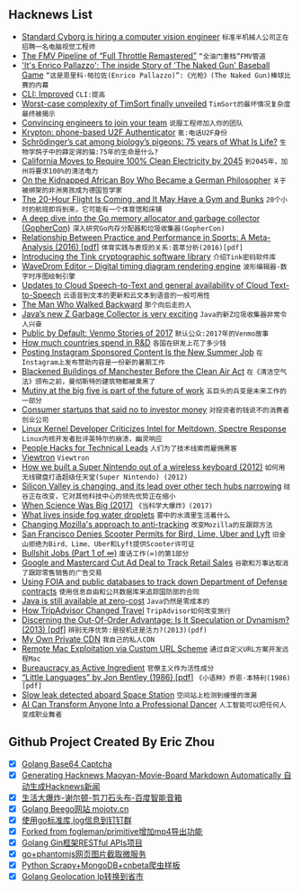 ## Hacknews List


- [Standard Cyborg is hiring a computer vision engineer](item?id=17881907)  `标准半机械人公司正在招聘一名电脑视觉工程师`
- [The FMV Pipeline of “Full Throttle Remastered”](http://www.gamasutra.com/blogs/TrevorDiem/20180829/321112/The_Full_Throttle_Remastered_FMV_Pipeline_Part_2.php)  `“全油门重档”FMV管道`
- [&#39;It&#39;s Enrico Pallazzo&#39;: The inside Story of &#39;The Naked Gun&#39; Baseball Game](http://www.sportingnews.com/us/mlb/news/naked-gun-baseball-game-scene-national-anthem-angels-mariners-dodgers-stadium-enrico-pallazzo/zztjoa4obui818oo9waqjyf34)  `“这是恩里科·帕拉佐(Enrico Pallazzo)”:《光枪》(The Naked Gun)棒球比赛的内幕`
- [CLI: Improved](https://remysharp.com/2018/08/23/cli-improved)  `CLI:提高`
- [Worst-case complexity of TimSort finally unveiled](http://drops.dagstuhl.de/opus/volltexte/2018/9467/)  `TimSort的最坏情况复杂度最终被揭示`
- [Convincing engineers to join your team](https://triplebyte.com/blog/convincing-engineers-to-join-your-team)  `说服工程师加入你的团队`
- [Krypton: phone-based U2F Authenticator](https://krypt.co/?ref=u2f)  `氪:电话U2F身份`
- [Schrödinger’s cat among biology’s pigeons: 75 years of What Is Life?](https://www.nature.com/articles/d41586-018-06034-8)  `生物学鸽子中的薛定谔的猫:75年的生命是什么?`
- [California Moves to Require 100% Clean Electricity by 2045](https://www.bloomberg.com/news/articles/2018-08-29/california-moves-toward-requiring-100-clean-power-by-2045)  `到2045年，加州将要求100%的清洁电力`
- [On the Kidnapped African Boy Who Became a German Philosopher](https://lithub.com/on-the-kidnapped-african-boy-who-became-a-german-philosopher/)  `关于被绑架的非洲男孩成为德国哲学家`
- [The 20-Hour Flight Is Coming, and It May Have a Gym and Bunks](https://www.bloomberg.com/news/articles/2018-08-29/the-20-hour-flight-is-coming-and-it-may-have-a-gym-and-bunks?cmpid=socialflow-twitter-business)  `20个小时的航班即将到来，它可能有一个体育馆和床铺`
- [A deep dive into the Go memory allocator and garbage collector (GopherCon)](https://about.sourcegraph.com/go/gophercon-2018-allocator-wrestling/)  `深入研究Go内存分配器和垃圾收集器(GopherCon)`
- [Relationship Between Practice and Performance in Sports: A Meta-Analysis (2016) [pdf]](https://artscimedia.case.edu/wp-content/uploads/sites/141/2016/09/14214856/Macnamara-Moreau-Hambrick-2016.pdf)  `体育实践与表现的关系:荟萃分析(2016)[pdf]`
- [Introducing the Tink cryptographic software library](https://security.googleblog.com/2018/08/introducing-tink-cryptographic-software.html)  `介绍Tink密码软件库`
- [WaveDrom Editor – Digital timing diagram rendering engine](https://wavedrom.com/editor.html)  `波形编辑器-数字时序图绘制引擎`
- [Updates to Cloud Speech-to-Text and general availability of Cloud Text-to-Speech](https://cloud.google.com/blog/products/ai-machine-learning/announcing-updates-to-cloud-speech-to-text-and-general-availability-of-cloud-text-to-speech)  `云语音到文本的更新和云文本到语音的一般可用性`
- [The Man Who Walked Backward](https://www.texasmonthly.com/the-culture/plennie-wingo-the-man-who-walked-backward/)  `那个向后走的人`
- [Java’s new Z Garbage Collector is very exciting](https://www.opsian.com/blog/javas-new-zgc-is-very-exciting/)  `Java的新Z垃圾收集器非常令人兴奋`
- [Public by Default: Venmo Stories of 2017](https://publicbydefault.fyi/)  `默认公众:2017年的Venmo故事`
- [How much countries spend in R&amp;D](http://uis.unesco.org/apps/visualisations/research-and-development-spending/)  `各国在研发上花了多少钱`
- [Posting Instagram Sponsored Content Is the New Summer Job](https://www.theatlantic.com/technology/archive/2018/08/posting-instagram-sponsored-content-is-the-new-summer-job/568108/?single_page=true)  `在Instagram上发布赞助内容是一份新的暑期工作`
- [Blackened Buildings of Manchester Before the Clean Air Act](https://www.manchestereveningnews.co.uk/incoming/gallery/blackened-buildings-manchester-before-clean-8727918)  `在《清洁空气法》颁布之前，曼彻斯特的建筑物都被熏黑了`
- [Mutiny at the big five is part of the future of work](https://abe-winter.github.io/2018/08/30/mutiny.html)  `五巨头的兵变是未来工作的一部分`
- [Consumer startups that said no to investor money](https://www.recode.net/2018/8/29/17774878/consumer-startups-business-model-native-mvmt-tuft-needle)  `对投资者的钱说不的消费者创业公司`
- [Linux Kernel Developer Criticizes Intel for Meltdown, Spectre Response](http://www.eweek.com/security/linux-kernel-developer-criticizes-intel-for-meltdown-spectre-response)  `Linux内核开发者批评英特尔的崩溃，幽灵响应`
- [People Hacks for Technical Leads](https://medium.com/@bellmar/people-hacks-for-technical-leads-6eef1576d046)  `人们为了技术线索而雇佣黑客`
- [Viewtron](https://en.wikipedia.org/wiki/Viewtron)  `Viewtron`
- [How we built a Super Nintendo out of a wireless keyboard (2012)](https://blog.adafruit.com/2012/12/05/how-we-built-a-super-nintendo-out-of-a-wireless-keyboard-sifteo-sifteo/)  `如何用无线键盘打造超级任天堂(Super Nintendo) (2012)`
- [Silicon Valley is changing, and its lead over other tech hubs narrowing](https://www.economist.com/briefing/2018/09/01/silicon-valley-is-changing-and-its-lead-over-other-tech-hubs-narrowing)  `硅谷正在改变，它对其他科技中心的领先优势正在缩小`
- [When Science Was Big (2017)](https://www.bunkhistory.org/resources/1185)  `《当科学大爆炸》(2017)`
- [What lives inside fog water droplets](https://www.atlasobscura.com/articles/what-lives-inside-fog)  `雾中的水滴里生活着什么`
- [Changing Mozilla&#39;s approach to anti-tracking](https://blog.mozilla.org/futurereleases/2018/08/30/changing-our-approach-to-anti-tracking/)  `改变Mozilla的反跟踪方法`
- [San Francisco Denies Scooter Permits for Bird, Lime, Uber and Lyft](https://www.wsj.com/articles/san-francisco-denies-scooter-permits-for-bird-lime-uber-and-lyft-1535669924)  `旧金山拒绝为Bird、Lime、Uber和Lyft提供Scooter许可证`
- [Bullshit Jobs (Part 1 of ∞)](http://slatestarcodex.com/2018/08/29/bullst-jobs-part-1-of-%E2%88%9E/)  `废话工作(∞)的第1部分`
- [Google and Mastercard Cut Ad Deal to Track Retail Sales](https://www.bloomberg.com/news/articles/2018-08-30/google-and-mastercard-cut-a-secret-ad-deal-to-track-retail-sales)  `谷歌和万事达取消了跟踪零售销售的广告交易`
- [Using FOIA and public databases to track down Department of Defense contracts](https://www.muckrock.com/news/archives/2018/aug/24/how-use-foia-find-department-defense-contracts/)  `使用信息自由和公共数据库来追踪国防部的合同`
- [Java is still available at zero-cost](http://blog.joda.org/2018/08/java-is-still-available-at-zero-cost.html)  `Java仍然是零成本的`
- [How TripAdvisor Changed Travel](https://www.theguardian.com/news/2018/aug/17/how-tripadvisor-changed-travel)  `TripAdvisor如何改变旅行`
- [Discerning the Out-Of-Order Advantage: Is It Speculation or Dynamism? (2013) [pdf]](http://zilles.cs.illinois.edu/papers/mcfarlin_asplos_2013.pdf)  `辨别无序优势:是投机还是活力?(2013)(pdf)`
- [My Own Private CDN](https://www.petekeen.net/my-own-private-cdn)  `我自己的私人CDN`
- [Remote Mac Exploitation via Custom URL Scheme](https://objective-see.com/blog/blog_0x38.html)  `通过自定义URL方案开发远程Mac`
- [Bureaucracy as Active Ingredient](http://slatestarcodex.com/2018/08/30/bureaucracy-as-active-ingredient/)  `官僚主义作为活性成分`
- [“Little Languages” by Jon Bentley (1986) [pdf]](http://staff.um.edu.mt/afra1/seminar/little-languages.pdf)  `《小语种》乔恩·本特利(1986)[pdf]`
- [Slow leak detected aboard Space Station](http://blogs.esa.int/alexander-gerst/2018/08/30/slow-leak-detected-aboard-space-station/)  `空间站上检测到缓慢的泄漏`
- [AI Can Transform Anyone Into a Professional Dancer](https://news.developer.nvidia.com/ai-can-transform-anyone-into-a-professional-dancer/)  `人工智能可以把任何人变成职业舞者`

## Github Project Created By Eric Zhou

- [x] [Golang Base64 Captcha](https://github.com/mojocn/base64Captcha)
- [x] [Generating Hacknews Maoyan-Movie-Board Markdown Automatically 自动生成Hacknews新闻](https://github.com/dejavuzhou/md-genie)
- [x] [生活大爆炸-谢尔顿-剪刀石头布-百度智能音箱](https://github.com/mojocn/dueros-bang-game)
- [x] [Golang Beego网站 mojotv.cn](https://github.com/mojocn/www.mojotv.cn)
- [x] [使用go标准库,log信息到钉钉群](https://github.com/mojocn/dooger)
- [x] [Forked from fogleman/primitive增加mp4导出功能](https://github.com/mojocn/primitive)
- [x] [Golang Gin框架RESTful APIs项目](https://github.com/JJJJJJJerk/ezier-golang-web-api-framework)
- [x] [go+phantomjs网页图片截取微服务](https://github.com/mojocn/screen_shot)
- [x] [Python Scrapy+MongoDB+cnbeta爬虫样板](https://github.com/mojocn/scrapy_mongodb_boilerplate_cnbeta)
- [x] [Golang Geolocation Ip转换到省市](https://github.com/mojocn/ip2location)